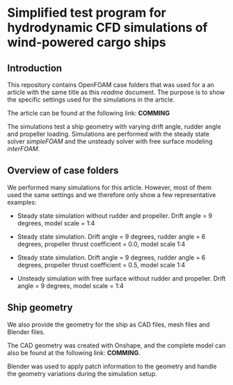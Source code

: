 # Simplified test program for hydrodynamic CFD simulations of wind-powered cargo ships

## Introduction
This repository contains OpenFOAM case folders that was used for a an article with the same title as this *readme* document. The purpose is to show the specific settings used for the simulations in the article.

The article can be found at the following link: **COMMING**

The simulations test a ship geometry with varying drift angle, rudder angle and propeller loading. Simulations are performed with the steady state solver *simpleFOAM* and the unsteady solver with free surface modeling *interFOAM*.

## Overview of case folders
We performed many simulations for this article. However, most of them used the same settings and we therefore only show a few representative examples:

- Steady state simulation without rudder and propeller. Drift angle = 9 degrees, model scale = 1:4
- Steady state simulation. Drift angle = 9 degrees, rudder angle = 6 degrees, propeller thrust coefficient = 0.0, model scale 1:4
- Steady state simulation. Drift angle = 9 degrees, rudder angle = 6 degrees, propeller thrust coefficient = 0.5, model scale 1:4

- Unsteady simulation with free surface without rudder and propeller. Drift angle = 9 degrees, model scale = 1:4

## Ship geometry
We also provide the geometry for the ship as CAD files, mesh files and Blender files.

The CAD geometry was created with Onshape, and the complete model can also be found at the following link: **COMMING**.

Blender was used to apply patch information to the geometry and handle the geometry variations during the simulation setup.
